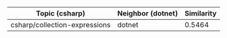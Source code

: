 | Topic (csharp) | Neighbor (dotnet) | Similarity |
|-------------|-------------------|------------|
| csharp/collection-expressions | dotnet | 0.5464 |
